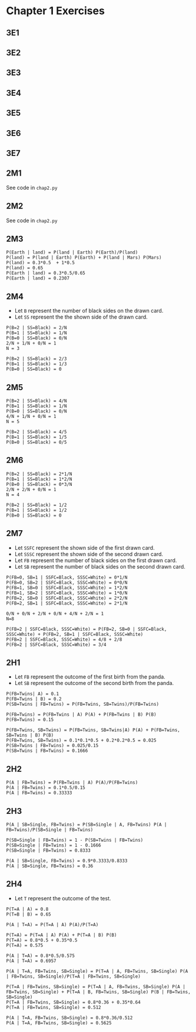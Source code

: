 # Chapter 1 Exercises

## 3E1


## 3E2


## 3E3


## 3E4

## 3E5

## 3E6

## 3E7

## 2M1 
See code in `chap2.py`

## 2M2
See code in `chap2.py`

## 2M3
```
P(Earth | land) = P(land | Earth) P(Earth)/P(land)
P(land) = P(land | Earth) P(Earth) + P(land | Mars) P(Mars)
P(land) = 0.3*0.5  + 1*0.5
P(land) = 0.65
P(Earth | land) = 0.3*0.5/0.65
P(Earth | land) = 0.2307
```

## 2M4
- Let `B` represent the number of black sides on the drawn card.
- Let `SS` represent the the shown side of the drawn card.
```
P(B=2 | SS=Black) = 2/N
P(B=1 | SS=Black) = 1/N
P(B=0 | SS=Black) = 0/N
2/N + 1/N + 0/N = 1
N = 3

P(B=2 | SS=Black) = 2/3
P(B=1 | SS=Black) = 1/3
P(B=0 | SS=Black) = 0
```

## 2M5
```
P(B=2 | SS=Black) = 4/N
P(B=1 | SS=Black) = 1/N
P(B=0 | SS=Black) = 0/N
4/N + 1/N + 0/N = 1
N = 5

P(B=2 | SS=Black) = 4/5
P(B=1 | SS=Black) = 1/5
P(B=0 | SS=Black) = 0/5
```

## 2M6
```
P(B=2 | SS=Black) = 2*1/N
P(B=1 | SS=Black) = 1*2/N
P(B=0 | SS=Black) = 0*3/N
2/N + 2/N + 0/N = 1
N = 4

P(B=2 | SS=Black) = 1/2
P(B=1 | SS=Black) = 1/2
P(B=0 | SS=Black) = 0
```

## 2M7
- Let `SSFC` represent the shown side of the first drawn card.
- Let `SSSC` represent the shown side of the second drawn card.
- Let `FB` represent the number of black sides on the first drawn card.
- Let `SB` represent the number of black sides on the second drawn card.
```
P(FB=0, SB=1 | SSFC=Black, SSSC=White) = 0*1/N 
P(FB=0, SB=2 | SSFC=Black, SSSC=White) = 0*0/N
P(FB=1, SB=0 | SSFC=Black, SSSC=White) = 1*2/N
P(FB=1, SB=2 | SSFC=Black, SSSC=White) = 1*0/N
P(FB=2, SB=0 | SSFC=Black, SSSC=White) = 2*2/N
P(FB=2, SB=1 | SSFC=Black, SSSC=White) = 2*1/N

0/N + 0/N + 2/N + 0/N + 4/N + 2/N = 1
N=8

P(FB=2 | SSFC=Black, SSSC=White) = P(FB=2, SB=0 | SSFC=Black, SSSC=White) + P(FB=2, SB=1 | SSFC=Black, SSSC=White)
P(FB=2 | SSFC=Black, SSSC=White) = 4/8 + 2/8
P(FB=2 | SSFC=Black, SSSC=White) = 3/4
```

## 2H1
- Let `FB` represent the outcome of the first birth from the panda. 
- Let `SB` represent the outcome of the second birth from the panda.
```
P(FB=Twins| A) = 0.1
P(FB=Twins | B) = 0.2 
P(SB=Twins | FB=Twins) = P(FB=Twins, SB=Twins)/P(FB=Twins)

P(FB=Twins) = P(FB=Twins | A) P(A) + P(FB=Twins | B) P(B)
P(FB=Twins) = 0.15

P(FB=Twins, SB=Twins) = P(FB=Twins, SB=Twins|A) P(A) + P(FB=Twins, SB=Twins | B) P(B) 
P(FB=Twins, SB=Twins) = 0.1*0.1*0.5 + 0.2*0.2*0.5 = 0.025
P(SB=Twins | FB=Twins) = 0.025/0.15 
P(SB=Twins | FB=Twins) = 0.1666
```

## 2H2
```
P(A | FB=Twins) = P(FB=Twins | A) P(A)/P(FB=Twins)
P(A | FB=Twins) = 0.1*0.5/0.15
P(A | FB=Twins) = 0.33333
```

## 2H3
```
P(A | SB=Single, FB=Twins) = P(SB=Single | A, FB=Twins) P(A | FB=Twins)/P(SB=Single | FB=Twins) 

P(SB=Single | FB=Twins) = 1 - P(SB=Twins | FB=Twins)
P(SB=Single | FB=Twins) = 1 - 0.1666
P(SB=Single | FB=Twins) = 0.8333

P(A | SB=Single, FB=Twins) = 0.9*0.3333/0.8333
P(A | SB=Single, FB=Twins) = 0.36
```

## 2H4
- Let `T` represent the outcome of the test.
```
P(T=A | A) = 0.8
P(T=B | B) = 0.65

P(A | T=A) = P(T=A | A) P(A)/P(T=A)

P(T=A) = P(T=A | A) P(A) + P(T=A | B) P(B)
P(T=A) = 0.8*0.5 + 0.35*0.5
P(T=A) = 0.575

P(A | T=A) = 0.8*0.5/0.575
P(A | T=A) = 0.6957

P(A | T=A, FB=Twins, SB=Single) = P(T=A | A, FB=Twins, SB=Single) P(A | FB=Twins, SB=Single)/P(T=A | FB=Twins, SB=Single)

P(T=A | FB=Twins, SB=Single) = P(T=A | A, FB=Twins, SB=Single) P(A | FB=Twins, SB=Single) + P(T=A | B, FB=Twins, SB=Single) P(B | FB=Twins, SB=Single)
P(T=A | FB=Twins, SB=Single) = 0.8*0.36 + 0.35*0.64
P(T=A | FB=Twins, SB=Single) = 0.512

P(A | T=A, FB=Twins, SB=Single) = 0.8*0.36/0.512
P(A | T=A, FB=Twins, SB=Single) = 0.5625
```
```